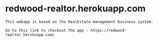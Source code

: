 # redwood-realtor.herokuapp.com

    This webapp is based on the RealEstate management business system.
    
    Go to this link to checkout the app - https://redwood-realtor.herokuapp.com/
    
    


